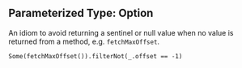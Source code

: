 ## Parameterized Type: Option

An idiom to avoid returning a sentinel or null value when no value is returned from a method, e.g. `fetchMaxOffset`.

```
Some(fetchMaxOffset()).filterNot(_.offset == -1)
```
